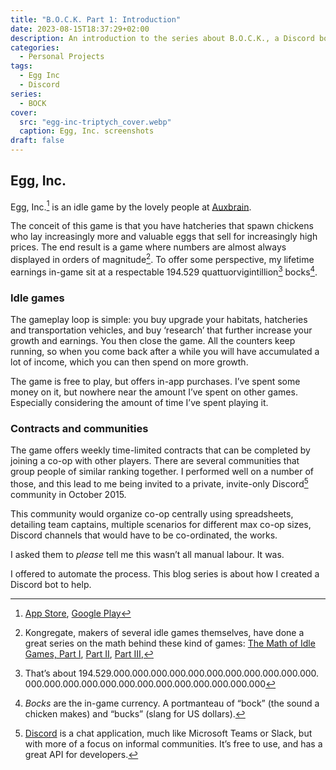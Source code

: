 ```yaml
---
title: "B.O.C.K. Part 1: Introduction"
date: 2023-08-15T18:37:29+02:00
description: An introduction to the series about B.O.C.K., a Discord bot I created to help organize co-op teams in Egg, Inc.
categories:
  - Personal Projects
tags:
  - Egg Inc
  - Discord
series:
  - BOCK
cover:
  src: "egg-inc-triptych_cover.webp"
  caption: Egg, Inc. screenshots
draft: false
---
```


## Egg, Inc.

Egg, Inc.[^1] is an idle game by the lovely people at [Auxbrain](https://auxbrain.com/).

The conceit of this game is that you have hatcheries that spawn chickens who lay increasingly more and valuable eggs
that sell for increasingly high prices. The end result is a game where numbers are almost always displayed in orders of
magnitude[^2]. To offer some perspective, my lifetime earnings in-game sit at a respectable 194.529
quattuorvigintillion[^3] bocks[^4].

### Idle games

The gameplay loop is simple: you buy upgrade your habitats, hatcheries and transportation vehicles, and buy ‘research’
that further increase your growth and earnings. You then close the game. All the counters keep running, so when you come
back after a while you will have accumulated a lot of income, which you can then spend on more growth.

The game is free to play, but offers in-app purchases. I’ve spent some money on it, but nowhere near the amount I’ve
spent on other games. Especially considering the amount of time I’ve spent playing it.

### Contracts and communities

The game offers weekly time-limited contracts that can be completed by joining a co-op with other players. There are
several communities that group people of similar ranking together. I performed well on a number of those, and this lead
to me being invited to a private, invite-only Discord[^5] community in October 2015.

This community would organize co-op centrally using spreadsheets, detailing team captains, multiple scenarios for
different max co-op sizes, Discord channels that would have to be co-ordinated, the works.

I asked them to _please_ tell me this wasn’t all manual labour. It was.

I offered to automate the process. This blog series is about how I created a Discord bot to help.

[^1]: [App Store](https://apps.apple.com/us/app/egg-inc/id993492744),
[Google Play](https://play.google.com/store/apps/details?id=com.auxbrain.egginc)
[^2]: Kongregate, makers of several idle games themselves, have done a great series on the math behind these kind of
games: [The Math of Idle Games, Part I](https://blog.kongregate.com/the-math-of-idle-games-part-i/),
[Part II](https://blog.kongregate.com/the-math-of-idle-games-part-ii/),
[Part III](https://blog.kongregate.com/the-math-of-idle-games-part-iii/),
[^3]: That’s about
194.​529.​000.​000.​000.​000.​000.​000.​000.​000.​000.​000.​000.​000.​000.
​000.​000.​000.​000.​000.​000.​000.​000.​000.​000.​000
[^4]: _Bocks_ are the in-game currency. A portmanteau of “bock” (the sound a chicken makes) and “bucks” (slang for
US dollars).
[^5]: [Discord](https://discord.com) is a chat application, much like Microsoft Teams or Slack, but with more of a focus
on informal communities. It’s free to use, and has a great API for developers.
